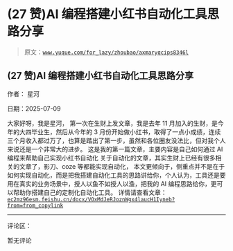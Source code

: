 # (27 赞)AI 编程搭建小红书自动化工具思路分享

> 原文：[`www.yuque.com/for_lazy/zhoubao/axmaryqcips8346l`](https://www.yuque.com/for_lazy/zhoubao/axmaryqcips8346l)

## (27 赞)AI 编程搭建小红书自动化工具思路分享

作者： 星河

日期：2025-07-09

大家好呀，我是星河，
第一次在生财上发文章，我是去年 11 月加入的生财，是今年的大四毕业生，然后从今年的 3 月份开始做小红书，取得了一点小成绩，连续三个月收入都过万了，也算是踏出了第一步，虽然和各位圈友没法比，但对我个人来说还是一个非常大的进步。
这是我的第一篇文章，主要内容是自己如何通过 AI 编程来帮助自己实现小红书自动化
关于自动化的文章，其实生财上已经有很多相关的文章了，影刀、coze 等都能实现自动化，
本文更倾向于，侧重点并不是在于如何实现自动化，而是把我搭建自动化工具的思路讲给你，个人认为，工具还是要用在真实的业务场景中，授人以鱼不如授人以渔，把我的 AI 编程思路给你，更可以帮助你搭建自己的定制化自动化工具。
详情请查看文章： [`ec2mz96esm.feishu.cn/docx/VOxMdJeRJoznWgx4laucH1Iyneb?from=from_copylink`](https://ec2mz96esm.feishu.cn/docx/VOxMdJeRJoznWgx4laucH1Iyneb?from=from_copylink)

* * *

评论区：

暂无评论